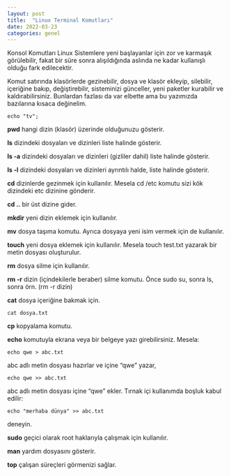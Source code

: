 ```yaml
---
layout: post
title:  "Linux Terminal Komutları"
date: 2022-03-23
categories: genel
---
```


Konsol Komutları Linux Sistemlere yeni başlayanlar için zor ve karmaşık görülebilir, fakat bir süre sonra alışıldığında aslında ne kadar kullanışlı olduğu fark edilecektir.

Komut satırında klasörlerde gezinebilir, dosya ve klasör ekleyip, silebilir, içeriğine bakıp, değiştirebilir, sisteminizi günceller, yeni paketler kurabilir ve kaldırabilirsiniz. Bunlardan fazlası da var elbette ama bu yazımızda bazılarına kısaca değinelim.

    echo "tv";

**pwd** hangi dizin (klasör) üzerinde olduğunuzu gösterir.

**ls** dizindeki dosyaları ve dizinleri liste halinde gösterir.

**ls -a** dizindeki dosyaları ve dizinleri (gizliler dahil) liste halinde gösterir.

**ls -l** dizindeki dosyaları ve dizinleri ayrıntılı halde, liste halinde gösterir.

**cd** dizinlerde gezinmek için kullanılır. Mesela cd /etc komutu sizi kök dizindeki etc dizinine gönderir.

**cd ..** bir üst dizine gider.

**mkdir** yeni dizin eklemek için kullanılır.

**mv** dosya taşıma komutu. Ayrıca dosyaya yeni isim vermek için de kullanılır.

**touch** yeni dosya eklemek için kullanılır. Mesela touch test.txt yazarak bir metin dosyası oluşturulur.

**rm** dosya silme için kullanılır.

**rm -r** dizin (içindekilerle beraber) silme komutu.
Önce sudo su, sonra ls, sonra örn. (rm -r dizin)

**cat** dosya içeriğine bakmak için.

    cat dosya.txt

**cp** kopyalama komutu.

**echo** komutuyla ekrana veya bir belgeye yazı girebilirsiniz. Mesela: 

    echo qwe > abc.txt

abc adlı metin dosyası hazırlar ve içine “qwe” yazar,

    echo qwe >> abc.txt

abc adlı metin dosyası içine “qwe” ekler. Tırnak içi kullanımda boşluk kabul edilir:

    echo "merhaba dünya" >> abc.txt

deneyin.

**sudo** geçici olarak root haklarıyla çalışmak için kullanılır.

**man** yardım dosyasını gösterir.

**top** çalışan süreçleri görmenizi sağlar.
